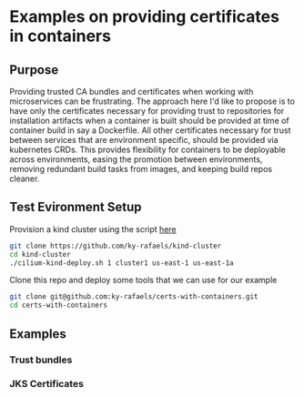 # Examples on providing certificates in containers

## Purpose
Providing trusted CA bundles and certificates when working with microservices can be frustrating. The approach here I'd like to propose is to have only the certificates necessary for providing trust to repositories for installation artifacts when a container is built should be provided at time of container build in say a Dockerfile. All other certificates necessary for trust between services that are environment specific, should be provided via kubernetes CRDs. This provides flexibility for containers to be deployable across environments, easing the promotion between environments, removing redundant build tasks from images, and keeping build repos cleaner.

## Test Evironment Setup

Provision a kind cluster using the script [here](https://github.com/ky-rafaels/kind-cluster)

```bash
git clone https://github.com/ky-rafaels/kind-cluster
cd kind-cluster
./cilium-kind-deploy.sh 1 cluster1 us-east-1 us-east-1a
```

Clone this repo and deploy some tools that we can use for our example

```bash
git clone git@github.com:ky-rafaels/certs-with-containers.git
cd certs-with-containers
```


## Examples

### Trust bundles

### JKS Certificates